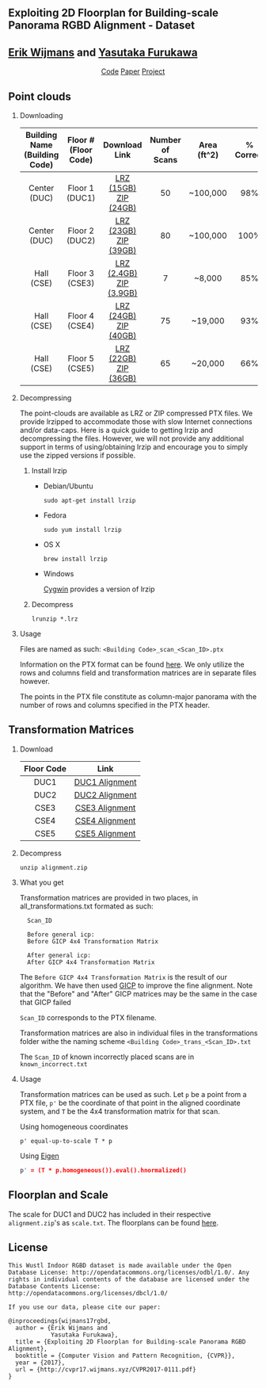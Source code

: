 <!DOCTYPE html>
<html lang="en-us">
  <head>
    <meta charset="UTF-8">
    <title>Panorama RGBD Alignment</title>
    <meta name="viewport" content="width=device-width, initial-scale=1">
    <link rel="icon" href="Brookings_Seal(RGB).png">
    <link rel="stylesheet" type="text/css" href="../stylesheets/normalize.css" media="screen">
    <link href='https://fonts.googleapis.com/css?family=Open+Sans:400,700' rel='stylesheet' type='text/css'>
    <link rel="stylesheet" type="text/css" href="../stylesheets/stylesheet.css" media="screen">
    <link rel="stylesheet" type="text/css" href="../stylesheets/github-light.css" media="screen">
    <link rel="stylesheet" type="text/css" href="../stylesheets/prism.css">
    <script src="https://code.jquery.com/jquery-3.1.1.min.js" integrity="sha256-hVVnYaiADRTO2PzUGmuLJr8BLUSjGIZsDYGmIJLv2b8=" crossorigin="anonymous"></script>
  </head>
  <body>
    <section class="page-header">
      <h1 class="project-name">Exploiting 2D Floorplan for Building-scale Panorama RGBD Alignment - Dataset</h1>
      <h2 class="project-tagline"><a class="site-link" href="http://wijmans.xyz">Erik Wijmans</a> and <a class="site-link" href="http://www.cse.wustl.edu/~furukawa/"> Yasutaka Furukawa</a></h2>
      <center>
      <a href="https://github.com/erikwijmans/WashU-Research/tree/v0.1" class="btn">Code</a>
      <a href="/CVPR2017-0111-supp.pdf" class="btn">Paper</a>
      <a href="/" class="btn">Project</a>
      </center>
    </section>
<section class="main-content">

# Point clouds

1. Downloading

    | Building Name (Building Code) |Floor # (Floor Code) | Download Link   | Number of Scans | Area (ft^2)  |% Correct  |
    |:---:|:---:|:---:|:---:|:---:|:---:|
    |Center (DUC)|Floor 1 (DUC1)| [LRZ (15GB)](https://wustl.box.com/v/wustl3d-duc1-lrz) <br>   [ZIP (24GB)](https://wustl.box.com/v/wustl3d-duc1-zip)   | 50 | ~100,000 |  98%   |
    | Center (DUC) |Floor 2 (DUC2)| [LRZ (23GB)](https://wustl.box.com/v/wustl3d-duc2-lrz) <br>  [ZIP (39GB)](https://wustl.box.com/v/wustl3d-duc2-zip)   | 80 | ~100,000 |  100% |
    | Hall (CSE) |Floor 3 (CSE3) | [LRZ (2.4GB)](https://wustl.box.com/v/wustl3d-cse3-lrz) <br>  [ZIP (3.9GB)](https://wustl.box.com/v/wustl3d-cse3-zip)   | 7 | ~8,000  | 85%   |
    | Hall (CSE) |Floor 4 (CSE4) | [LRZ (24GB)](https://wustl.box.com/v/wustl3d-cse4-lrz) <br> [ZIP (40GB)](https://wustl.box.com/v/wustl3d-cse4-zip)  | 75 | ~19,000 |  93%  |
    | Hall (CSE) |Floor 5 (CSE5) | [LRZ (22GB)](https://wustl.box.com/v/wustl3d-cse5-lrz) <br> [ZIP (36GB)](https://wustl.box.com/v/wustl3d-cse5-zip)  | 65 | ~20,000 |  66%  |


2. Decompressing

    The point-clouds are available as LRZ or ZIP compressed PTX files.
    We provide lrzipped to accommodate those with slow Internet connections and/or data-caps.  Here is a quick guide to getting lrzip and decompressing the files.  However, we will not provide any additional support in terms of using/obtaining lrzip and encourage you to simply use the zipped versions if possible.

    1. Install lrzip

        * Debian/Ubuntu

            `sudo apt-get install lrzip`

        * Fedora

            `sudo yum install lrzip`

        * OS X

            `brew install lrzip`

        * Windows

            [Cygwin](https://www.cygwin.com/) provides a version of lrzip

    2. Decompress

        `lrunzip *.lrz`

3. Usage

    Files are named as such:  `<Building Code>_scan_<Scan_ID>.ptx`

    Information on the PTX format can be found [here](http://w3.leica-geosystems.com/kb/?guid=5532D590-114C-43CD-A55F-FE79E5937CB2).
    We only utilize the rows and columns field and transformation matrices are in separate files however.

    The points in the PTX file constitute as column-major panorama with the number of rows and columns specified in the PTX header.

# Transformation Matrices

1. Download

    |Floor Code | Link |
    |:---:|:---:|
    | DUC1 | [DUC1 Alignment](https://wustl.box.com/v/wustl3d-duc1-alignment) |
    | DUC2 | [DUC2 Alignment](https://wustl.box.com/v/wustl3d-duc2-alignment) |
    | CSE3 | [CSE3 Alignment](https://wustl.box.com/v/wustl3d-cse3-alignment) |
    | CSE4 | [CSE4 Alignment](https://wustl.box.com/v/wustl3d-cse4-alignment) |
    | CSE5 | [CSE5 Alignment](https://wustl.box.com/v/wustl3d-cse5-alignment) |



2. Decompress

    `unzip alignment.zip`

3. What you get

    Transformation matrices are provided in two places, in all_transformations.txt formated as such:
    ```
      Scan_ID

      Before general icp:
      Before GICP 4x4 Transformation Matrix

      After general icp:
      After GICP 4x4 Transformation Matrix
    ```
    The `Before GICP 4x4 Transformation Matrix` is the result of our algorithm.  We have then used [GICP](http://www.roboticsproceedings.org/rss05/p21.pdf) to improve the fine alignment.  Note that the "Before" and "After" GICP matrices may be the same in the case that GICP failed

    `Scan_ID` corresponds to the PTX filename.

    Transformation matrices are also in individual files in the transformations folder withe the naming scheme `<Building Code>_trans_<Scan_ID>.txt`

    The `Scan_ID` of known incorrectly placed scans are in `known_incorrect.txt`

4. Usage

    Transformation matrices can be used as such.  Let `p` be a point from a PTX file, `p'` be the coordinate of that point in the aligned coordinate system, and `T` be the 4x4 transformation matrix for that scan.

    Using homogeneous coordinates

    ```
    p' equal-up-to-scale T * p
    ```

    Using [Eigen](http://eigen.tuxfamily.org/index.php?title=Main_Page)

    ```cpp
    p' = (T * p.homogeneous()).eval().hnormalized()
    ```

## Floorplan and Scale

The scale for DUC1 and DUC2 has included in their respective `alignment.zip`'s as `scale.txt`.  The floorplans can be found [here](https://duc.wustl.edu/floor-plan/).


## License

```
This Wustl Indoor RGBD dataset is made available under the Open Database License: http://opendatacommons.org/licenses/odbl/1.0/. Any rights in individual contents of the database are licensed under the Database Contents License: http://opendatacommons.org/licenses/dbcl/1.0/

If you use our data, please cite our paper:

@inproceedings{wijmans17rgbd,
  author = {Erik Wijmans and
            Yasutaka Furukawa},
  title = {Exploiting 2D Floorplan for Building-scale Panorama RGBD Alignment},
  booktitle = {Computer Vision and Pattern Recognition, {CVPR}},
  year = {2017},
  url = {http://cvpr17.wijmans.xyz/CVPR2017-0111.pdf}
}
```

<script src="../javascripts/prism.min.js"></script>